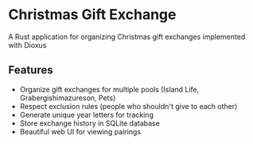 # Christmas Gift Exchange

A Rust application for organizing Christmas gift exchanges implemented with Dioxus

## Features

- Organize gift exchanges for multiple pools (Island Life, Grabergishimazureson, Pets)
- Respect exclusion rules (people who shouldn't give to each other)
- Generate unique year letters for tracking
- Store exchange history in SQLite database
- Beautiful web UI for viewing pairings

